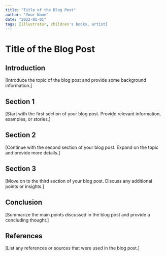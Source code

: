 ```yaml
---
title: "Title of the Blog Post"
author: "Your Name"
date: "2022-01-01"
tags: [illustrator, children's books, artist]
---
```


# Title of the Blog Post

## Introduction

[Introduce the topic of the blog post and provide some background information.]

## Section 1

[Start with the first section of your blog post. Provide relevant information, examples, or stories.]

## Section 2

[Continue with the second section of your blog post. Expand on the topic and provide more details.]

## Section 3

[Move on to the third section of your blog post. Discuss any additional points or insights.]

## Conclusion

[Summarize the main points discussed in the blog post and provide a concluding thought.]

## References

[List any references or sources that were used in the blog post.]
